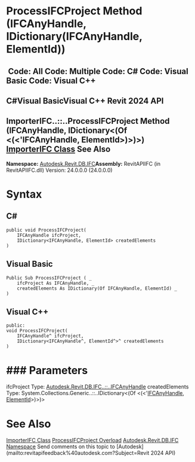 # ProcessIFCProject Method (IFCAnyHandle, IDictionary(IFCAnyHandle, ElementId))

﻿
 Code: All Code: Multiple Code: C# Code: Visual Basic Code: Visual C++   
---  
C#Visual BasicVisual C++
Revit 2024 API  
---  
ImporterIFC..::..ProcessIFCProject Method (IFCAnyHandle, IDictionary<(Of <(<'IFCAnyHandle, ElementId>)>)>)  
[ImporterIFC Class](87327a4b-94fd-5a21-df33-9beb1921cb4d.md "ImporterIFC Class") See Also  
---  
**Namespace:** [Autodesk.Revit.DB.IFC](b823fafb-1ba1-896b-4097-142c2817ce74.md "Autodesk.Revit.DB.IFC Namespace")**Assembly:** RevitAPIIFC (in RevitAPIIFC.dll) Version: 24.0.0.0 (24.0.0.0)
# Syntax
C#  
---  
```text
public void ProcessIFCProject(
	IFCAnyHandle ifcProject,
	IDictionary<IFCAnyHandle, ElementId> createdElements
)
```
  
Visual Basic  
---  
```text
Public Sub ProcessIFCProject ( _
	ifcProject As IFCAnyHandle, _
	createdElements As IDictionary(Of IFCAnyHandle, ElementId) _
)
```
  
Visual C++  
---  
```text
public:
void ProcessIFCProject(
	IFCAnyHandle^ ifcProject, 
	IDictionary<IFCAnyHandle^, ElementId^>^ createdElements
)
```
  
# ### Parameters
ifcProject
    Type: [Autodesk.Revit.DB.IFC..::..IFCAnyHandle](8b893943-70fa-94bf-90be-1523d516ecb3.md "IFCAnyHandle Class")
createdElements
    Type: System.Collections.Generic..::..IDictionary<(Of <(<'[IFCAnyHandle](8b893943-70fa-94bf-90be-1523d516ecb3.md "IFCAnyHandle Class"), [ElementId](44f3f7b1-3229-3404-93c9-dc5e70337dd6.md "ElementId Class")>)>)>
# See Also
[ImporterIFC Class](87327a4b-94fd-5a21-df33-9beb1921cb4d.md "ImporterIFC Class")
[ProcessIFCProject Overload](2c440232-e770-1a51-a9bf-2070ff1310cd.md "ProcessIFCProject Method")
[Autodesk.Revit.DB.IFC Namespace](b823fafb-1ba1-896b-4097-142c2817ce74.md "Autodesk.Revit.DB.IFC Namespace")
Send comments on this topic to [Autodesk](mailto:revitapifeedback%40autodesk.com?Subject=Revit 2024 API)